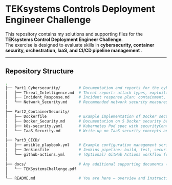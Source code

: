# TEKsystems Controls Deployment Engineer Challenge

This repository contains my solutions and supporting files for the **TEKsystems Control Deployment Engineer Challenge**.  
The exercise is designed to evaluate skills in **cybersecurity, container security, orchestration, IaaS, and CI/CD pipeline management**  .  

---

## Repository Structure

```bash
.
├── Part1_Cybersecurity/        # Documentation and reports for the cybersecurity scenario
│   ├── Threat_Intelligence.md  # Threat report: attack types, exploitation, preventive measures
│   ├── Incident_Response.md    # Incident response plan: containment, eradication, recovery
│   └── Network_Security.md     # Recommended network security measures (IDS/IPS, firewalls, segmentation)
│
├── Part2_ContainerSecurity/    
│   ├── Dockerfile              # Example implementation of Docker security best practices
│   ├── Docker_Security.md      # Documentation on 5 Docker security best practices
│   ├── k8s-security.yaml       # Kubernetes Pod spec with securityContext settings
│   └── IaaS_Security.md        # Write-up on IaaS security concepts and implications
│
├── Part3_CICD/                 
│   ├── ansible_playbook.yml    # Example configuration management script (Ansible)
│   ├── Jenkinsfile             # Jenkins pipeline: build, test, security scan, deploy to Azure
│   └── github-actions.yml      # (Optional) GitHub Actions workflow for AWS Lambda
│
├── docs/                       # Any additional supporting documents (PDFs, slides, notes)
│   └── TEKSystemsChallenge.pdf
│
└── README.md                   # You are here – overview and instructions
